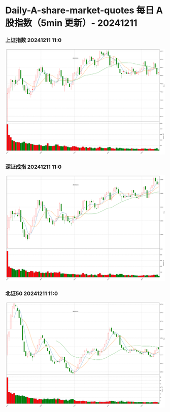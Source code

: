 
# Daily-A-share-market-quotes 每日 A 股指数（5min 更新）- 20241211

### 上证指数 20241211 11:0
![](./fig/2024/12/20241211-sh000001.png)

### 深证成指 20241211 11:0
![](./fig/2024/12/20241211-sz399001.png)

### 北证50 20241211 11:0
![](./fig/2024/12/20241211-bj899050.png)
